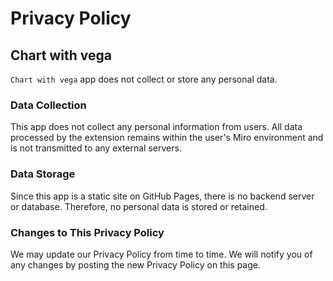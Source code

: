 # Privacy Policy

## Chart with vega

`Chart with vega` app does not collect or store any personal data.

### Data Collection

This app does not collect any personal information from users. All data processed by the extension remains within the user's Miro environment and is not transmitted to any external servers.

### Data Storage

Since this app is a static site on GitHub Pages, there is no backend server or database. Therefore, no personal data is stored or retained.

### Changes to This Privacy Policy

We may update our Privacy Policy from time to time. We will notify you of any changes by posting the new Privacy Policy on this page.
